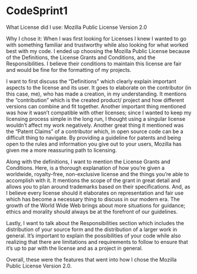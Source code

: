 # CodeSprint1

What License did I use: Mozilla Public License Version 2.0

Why I chose it:
When I was first looking for Licenses I knew I wanted to go with something familiar and trustworthy while also looking for what worked best with my code. I ended up choosing the Mozilla Public License because of the Definitions, the License Grants and Conditions, and the Responsibilities. I believe their conditions to maintain this license are fair and would be fine for the formatting of my projects.

I want to first discuss the “Definitions” which clearly explain important aspects to the license and its user. It goes to elaborate on the contributor (in this case, me), who has made a creation, in my understanding. It mentions the “contribution” which is the created product/ project and how different versions can combine and fit together. Another important thing mentioned was how it wasn’t compatible with other licenses; since I wanted to keep my licensing process simple in the long run, I thought using a singular license wouldn’t affect my work negatively. Another great thing it mentioned was the “Patent Claims” of a contributor which, in open source code can be a difficult thing to navigate. By providing a guideline for patents and being open to the rules and information you give out to your users, Mozilla has given me a more reassuring path to licensing.

Along with the definitions, I want to mention the License Grants and Conditions. Here, is a thorough explanation of how you’re given a worldwide, royalty-free, non-exclusive license and the things you’re able to accomplish with it. It mentions the scope of the grant in great detail and allows you to plan around trademarks based on their specifications. And, as I believe every license should it elaborates on representation and fair use which has become a necessary thing to discuss in our modern era. The growth of the World Wide Web brings about more situations for guidance; ethics and morality should always be at the forefront of our guidelines.

Lastly, I want to talk about the Responsibilities section which includes the distribution of your source form and the distribution of a larger work in general. It’s important to explain the possibilities of your code while also realizing that there are limitations and requirements to follow to ensure that it’s up to par with the license and as a project in general.

Overall, these were the features that went into how I chose the Mozilla Public License Version 2.0.
